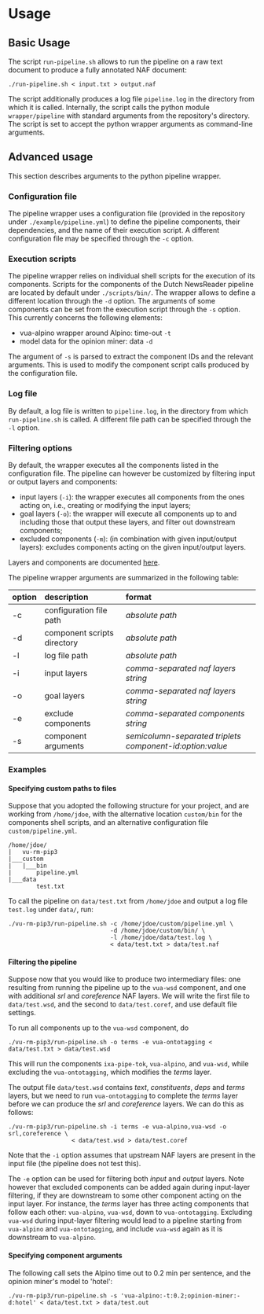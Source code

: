 # Usage

## Basic Usage
The script `run-pipeline.sh` allows to run the pipeline on a raw text document to produce a fully annotated NAF document:

    ./run-pipeline.sh < input.txt > output.naf

The script additionally produces a log file `pipeline.log` in the directory from which it is called. Internally, the script calls the python module `wrapper/pipeline` with standard arguments from the repository's directory. The script is set to accept the python wrapper arguments as command-line arguments.

## Advanced usage
This section describes arguments to the python pipeline wrapper. 

### Configuration file
The pipeline wrapper uses a configuration file (provided in the repository under `./example/pipeline.yml`) to define the pipeline components, their dependencies, and the name of their execution script. A different configuration file may be specified through the `-c` option.

### Execution scripts
The pipeline wrapper relies on individual shell scripts for the execution of its components. Scripts for the components of the Dutch NewsReader pipeline are located by default under `./scripts/bin/`. The wrapper allows to define a different location through the `-d` option.
The arguments of some components can be set from the execution script through the `-s` option. This currently concerns the following elements:

- vua-alpino wrapper around Alpino: time-out `-t`
- model data for the opinion miner: data `-d`

The argument of `-s` is parsed to extract the component IDs and the relevant arguments. This is used to modify the component script calls produced by the configuration file.

### Log file
By default, a log file is written to `pipeline.log`, in the directory from which `run-pipeline.sh` is called. A different file path can be specified through the `-l` option.

### Filtering options
By default, the wrapper executes all the components listed in the configuration file. The pipeline can however be customized by filtering input or output layers and components:

- input layers (`-i`): the wrapper executes all components from the ones acting on, i.e., creating or modifying the input layers; 
- goal layers (`-o`): the wrapper will execute all components up to and including those that output these layers, and filter out downstream components;
- excluded components (`-m`): (in combination with given input/output layers): excludes components acting on the given input/output layers.

Layers and components are documented [here](https://github.com/cltl/vu-rm-pip3/blob/master/docs/newsreader.md).

The pipeline wrapper arguments are summarized in the following table:

option | description | format 
:------|:------------|:------
-c | configuration file path | *absolute path* 
-d | component scripts directory | *absolute path* 
-l | log file path | *absolute path* 
-i | input layers | *comma-separated naf layers string* 
-o | goal layers | *comma-separated naf layers string* 
-e | exclude components | *comma-separated components string* 
-s | component arguments | *semicolumn-separated triplets component-id:option:value*

### Examples
#### Specifying custom paths to files
Suppose that you adopted the following structure for your project, and are working from `/home/jdoe`, with the alternative location `custom/bin` for the components shell scripts, and an alternative configuration file `custom/pipeline.yml`.
```
/home/jdoe/
|   vu-rm-pip3
|___custom
|   |___bin
|       pipeline.yml
|___data
        test.txt
```

To call the pipeline on `data/test.txt` from `/home/jdoe` and output a log file `test.log` under `data/`, run:

    ./vu-rm-pip3/run-pipeline.sh -c /home/jdoe/custom/pipeline.yml \
                                 -d /home/jdoe/custom/bin/ \
                                 -l /home/jdoe/data/test.log \
                                 < data/test.txt > data/test.naf


#### Filtering the pipeline
Suppose now that you would like to produce two intermediary files: one resulting from running the pipeline up to the `vua-wsd` component, and one with additional *srl* and *coreference* NAF layers. We will write the first file to `data/test.wsd`, and the second to `data/test.coref`, and use default file settings.

To run all components up to the `vua-wsd` component, do

    ./vu-rm-pip3/run-pipeline.sh -o terms -e vua-ontotagging < data/test.txt > data/test.wsd

This will run the components `ixa-pipe-tok`, `vua-alpino`, and `vua-wsd`, while excluding the `vua-ontotagging`, which modifies the *terms* layer.

The output file `data/test.wsd` contains *text*, *constituents*, *deps* and *terms* layers, but we need to run `vua-ontotagging` to complete the *terms* layer before we can produce the *srl* and *coreference* layers. We can do this as follows:

    ./vu-rm-pip3/run-pipeline.sh -i terms -e vua-alpino,vua-wsd -o srl,coreference \
                      < data/test.wsd > data/test.coref


Note that the `-i` option assumes that upstream NAF layers are present in the input file (the pipeline does not test this).  

The `-e` option can be used for filtering both *input* and *output* layers. Note however that excluded components can be added again during input-layer filtering, if they are downstream to some other component acting on the input layer. For instance, the *terms* layer has three acting components that follow each other: `vua-alpino`, `vua-wsd`, down to `vua-ontotagging`. Excluding `vua-wsd` during input-layer filtering would lead to a pipeline starting from `vua-alpino` and `vua-ontotagging`, and include `vua-wsd` again as it is downstream to `vua-alpino`.



#### Specifying component arguments
The following call sets the Alpino time out to 0.2 min per sentence, and the opinion miner's model to 'hotel':

    ./vu-rm-pip3/run-pipeline.sh -s 'vua-alpino:-t:0.2;opinion-miner:-d:hotel' < data/test.txt > data/test.out
